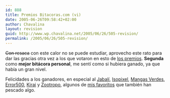```yaml
---
id: 888
title: Premios Bitacoras.com (vi)
date: 2005-06-26T09:58:42+02:00
author: Chavalina
layout: revision
guid: http://www.wp.chavalina.net/2005/06/26/505-revision/
permalink: /2005/06/26/505-revision/
---
```

<s>Con resaca</s> con este calor no se puede estudiar, aprovecho este rato para dar las gracias otra vez a los que votaron en esto de <a href="http://www.chavalina.net/comentar.php?idpost=500" target="_blank">los premios</a>. **Segunda** como **mejor bitácora personal**, me sentí como si hubiera ganado, ya que había un gran nivel.

Felicidades a los ganadores, en especial al <a href="http://fotolog.diariodeunjabali.com/" target="_blank">Jabalí</a>, <a href="http://www.isopixel.net/" target="_blank">Isopixel</a>, <a href="http://www.proyectoisla.com/mangasverdes" target="_blank">Mangas Verdes</a>, <a href="http://www.error500.net/" target="_blank">Error500</a>, <a href="http://kirai.bitacoras.com/" target="_blank">Kirai</a> y <a href="http://www.mundogeek.net/" target="_blank">Zootropo</a>, algunos de <a href="http://www.chavalina.net/comentar.php?idpost=452" target="_blank">mis favoritos</a> que también han pescado algo.
